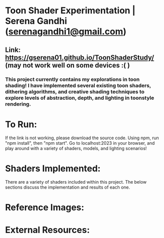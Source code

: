 # Toon Shader Experimentation | Serena Gandhi (serenagandhi1@gmail.com)
## Link: https://gserena01.github.io/ToonShaderStudy/ (may not work well on some devices :(   )

### This project currently contains my explorations in toon shading! I have implemented several existing toon shaders, dithering algorithms, and creative shading techniques to explore levels of abstraction, depth, and lighting in toonstyle rendering.

# To Run:

If the link is not working, please download the source code. Using npm, run "npm install", then "npm start". Go to localhost:2023 in your browser, and play around with a variety of shaders, models, and lighting scenarios!

# Shaders Implemented:

There are a variety of shaders included within this project. The below sections discuss the implementation and results of each one.


# Reference Images:



# External Resources:
